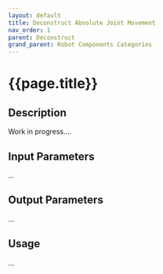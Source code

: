 ```yaml
---
layout: default
title: Deconstruct Absolute Joint Movement
nav_order: 1
parent: Deconstruct
grand_parent: Robot Components Categories
---
```


# **{{page.title}}**

## **Description**

Work in progress....

## **Input Parameters**

...

## **Output Parameters**

...

## **Usage**

...
